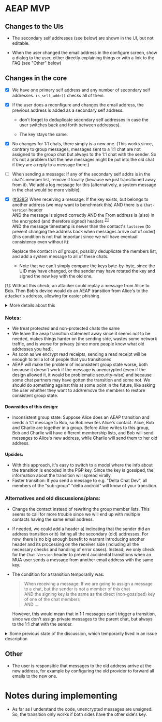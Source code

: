 AEAP MVP
========

Changes to the UIs
------------------

- The secondary self addresses (see below) are shown in the UI, but not editable.

- When the user changed the email address in the configure screen, show a dialog to the user, either directly explaining things or with a link to the FAQ (see "Other" below)

Changes in the core
-------------------

- [x] We have one primary self address and any number of secondary self addresses. `is_self_addr()` checks all of them.

- [x] If the user does a reconfigure and changes the email address, the previous address is added as a secondary self address.

  - don't forget to deduplicate secondary self addresses in case the user switches back and forth between addresses).

  - The key stays the same.

- [x] No changes for 1:1 chats, there simply is a new one. (This works since, contrary to group messages, messages sent to a 1:1 chat are not assigned to the group chat but always to the 1:1 chat with the sender. So it's not a problem that the new messages might be put into the old chat if they are a reply to a message there.)

- [ ] When sending a message: If any of the secondary self addrs is in the chat's member list, remove it locally (because we just transitioned away from it). We add a log message for this (alternatively, a system message in the chat would be more visible).

- [x] ([#3385](https://github.com/deltachat/deltachat-core-rust/pull/3385)) When receiving a message: If the key exists, but belongs to another address (we may want to benchmark this)
  AND there is a `Chat-Version` header\
  AND the message is signed correctly
  AND the From address is (also) in the encrypted (and therefore signed) headers <sup>[[1]](#myfootnote1)</sup>\
  AND the message timestamp is newer than the contact's `lastseen` (to prevent changing the address back when messages arrive out of order) (this condition is not that important since we will have eventual consistency even without it):

  Replace the contact in _all_ groups, possibly deduplicate the members list, and add a system message to all of these chats.
  
  - Note that we can't simply compare the keys byte-by-byte, since the UID may have changed, or the sender may have rotated the key and signed the new key with the old one.

<a name="myfootnote1">[1]</a>: Without this check, an attacker could replay a message from Alice to Bob. Then Bob's device would do an AEAP transition from Alice's to the attacker's address, allowing for easier phishing.

<details>
<summary>More details about this</summary>
Suppose Alice sends a message to Evil (or to a group with both Evil and Bob). Evil then forwards the message to Bob, changing the From and To headers (and if necessary Message-Id) and replacing `addr=alice@example.org;` in the autocrypt header with `addr=evil@example.org;`.

Then Bob's device sees that there is a message which is signed by Alice's key and comes from Evil's address and would do the AEAP transition, i.e. replace Alice with Evil in all groups and show a message "Alice changed their address from alice@example.org to evil@example.org". Disadvantages for Evil are that Bob's message will be shown on Alice's device, possibly creating confusion/suspicion, and that the usual "Setup changed for..." message will be shown the next time Evil sends a message (because Evil doesn't know Alice's private key).

Possible mitigations:
- if we make the AEAP device message sth. like "Automatically removed alice@example.org and added evil@example.org", then this will create more suspicion, making the phishing harder (we didn't talk about what what the wording should be at all yet).
- Add something similar to replay protection to our Autocrypt implementation. This could be done e.g. by adding a second `From` header to the protected headers. If it's present, the receiver then requires it to be the same as the outer `From`, and if it's not present, we don't do AEAP --> **That's what we implemented**

Note that usually a mail is signed by a key that has a UID matching the from address.

  That's not mandatory for Autocrypt (and in fact, we just keep the old UID when changing the self address, so with AEAP the UID will actually be different than the from address sometimes)

  https://autocrypt.org/level1.html#openpgp-based-key-data says:
  > The content of the user id packet is only decorative

</details>

### Notes:
  
- We treat protected and non-protected chats the same
- We leave the aeap transition statement away since it seems not to be needed, makes things harder on the sending side, wastes some network traffic, and is worse for privacy (since more people know what old addresses you had).
- As soon as we encrypt read receipts, sending a read receipt will be enough to tell a lot of people that you transitioned
- AEAP will make the problem of inconsistent group state worse, both because it doesn't work if the message is unencrypted (even if the design allowed it, it would be problematic security-wise) and because some chat partners may have gotten the transition and some not. We should do something against this at some point in the future, like asking the user whether they want to add/remove the members to restore consistent group state.

#### Downsides of this design:
- Inconsistent group state: Suppose Alice does an AEAP transition and sends a 1:1 message to Bob, so Bob rewrites Alice's contact. Alice, Bob and Charlie are together in a group. Before Alice writes to this group, Bob and Charlie will have different membership lists, and Bob will send messages to Alice's new address, while Charlie will send them to her old address.

#### Upsides:
- With this approach, it's easy to switch to a model where the info about the transition is encoded in the PGP key. Since the key is gossiped, the information about the transition will spread virally.
- Faster transition: If you send a message to e.g. "Delta Chat Dev", all members of the "sub-group" "delta android" will know of your transition.

### Alternatives and old discussions/plans:

- Change the contact instead of rewriting the group member lists. This seems to call for more trouble since we will end up with multiple contacts having the same email address.

- If needed, we could add a header a) indicating that the sender did an address transition or b) listing all the secondary (old) addresses.  For now, there is no big enough benefit to warrant introducing another header and its processing on the receiver side (including all the necessary checks and handling of error cases). Instead, we only check for the `Chat-Version` header to prevent accidental transitions when an MUA user sends a message from another email address with the same key.

- The condition for a transition temporarily was:

  > When receiving a message: If we are going to assign a message to a chat, but the sender is not a member of this chat\
  > AND the signing key is the same as the direct (non-gossiped) key of one of the chat members\
  > AND ...

  However, this would mean that in 1:1 messages can't trigger a transition, since we don't assign private messages to the parent chat, but always to the 1:1 chat with the sender.
  
<details>
<summary>Some previous state of the discussion, which temporarily lived in an issue description</summary>
Summarizing the discussions from https://github.com/deltachat/deltachat-core-rust/pull/2896, mostly quoting @hpk42:

1. (DONE) At the time of configure we push the current primary to become a secondary. 

2. When a message is sent out to a chat, and the message is encrypted, and we have secondary addresses, then we 
  a) add a protected "AEAP-Replacement" header that contains all secondary addresses 
  b) if any of the secondary addresses is in the chat's member list, we remove it and leave a system message that we did so
3. When an encrypted message with a replacement header is received, replace the e-mail address of all secondary contacts (if they exist) with the new primary and drop a sysmessage in all chats the secondary is member off.  This might (in edge cases) result in chats that have two or more contacts with the same e-mail address.  We might ignore this for a first release and just log a warning.  Let's maybe not get hung up on this case before everything else works. 

Notes: 
- for now we will send out aeap replacement headers forever, there is no termination condition other than lack of secondary addresses.  I think that's fine for now.  Later on we might introduce options to remove secondary addresses but i wouldn't do this for a first release/PR. 
- the design is resilient against changing e-mail providers from A to B to C and then back to A, with partially updated chats and diverging views from recipients/contacts on this transition.  In the end, you will have a primary and some secondaries, and when you start sending out messages everybody will eventually synchronize when they receive the current state of primaries/secondaries. 
- of course on incoming message for need to check for each stated secondary address in the replacement header that it uses the same signature as the signature we verified as valid with the incoming message  **-->  Also we have to somehow make sure that the signing key was not just gossiped from some random other person in some group.**
- there are no extra flags/columns in the database needed (i hope) 

#### Downsides of the chosen approach:
- Inconsistent group state: Suppose Alice does an AEAP transition and sends a 1:1 message to Bob, so Bob rewrites Alice's contact. Alice, Bob and Charlie are together in a group. Before Alice writes to this group, Bob and Charlie will have different membership lists, and Bob will send messages to Alice's new address, while Charlie will send them to her old address.
- There will be multiple contacts with the same address in the database. We will have to do something against this at some point.

The most obvious alternative would be to create a new contact with the new address and replace the old contact in the groups.

#### Upsides:
- With this approach, it's easier to switch to a model where the info about the transition is encoded in the PGP key. Since the key is gossiped, the information about the transition will spread virally.
- (Also, less important: Slightly faster transition: If you send a message to e.g. "Delta Chat Dev", all members of the "sub-group" "delta android" will know of your transition.)
- It's easier to implement (if too many problems turn up, we can still switch to another approach and didn't waste that much development time.)

[full messages](https://github.com/deltachat/deltachat-core-rust/pull/2896#discussion_r852002161)
  
_end of the previous state of the discussion_  

</details>
  
Other
-----

- The user is responsible that messages to the old address arrive at the new address, for example by configuring the old provider to forward all emails to the new one.

Notes during implementing
========================

- As far as I understand the code, unencrypted messages are unsigned. So, the transition only works if both sides have the other side's key.
